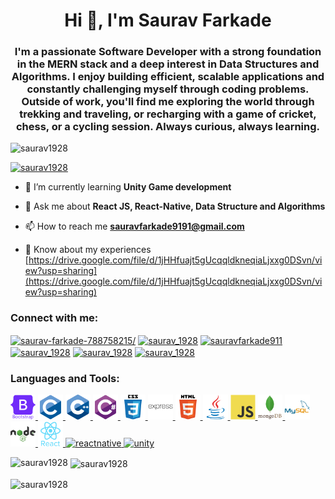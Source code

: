 <h1 align="center">Hi 👋, I'm Saurav Farkade</h1>
<h3 align="center">I'm a passionate Software Developer with a strong foundation in the MERN stack and a deep interest in Data Structures and Algorithms. I enjoy building efficient, scalable applications and constantly challenging myself through coding problems. Outside of work, you'll find me exploring the world through trekking and traveling, or recharging with a game of cricket, chess, or a cycling session. Always curious, always learning.</h3>

<p align="left"> <img src="https://komarev.com/ghpvc/?username=saurav1928&label=Profile%20views&color=0e75b6&style=flat" alt="saurav1928" /> </p>

<p align="left"> <a href="https://github.com/ryo-ma/github-profile-trophy"><img src="https://github-profile-trophy.vercel.app/?username=saurav1928" alt="saurav1928" /></a> </p>

- 🌱 I’m currently learning **Unity Game development**

- 💬 Ask me about **React JS, React-Native, Data Structure and Algorithms**

- 📫 How to reach me **sauravfarkade9191@gmail.com**

- 📄 Know about my experiences [https://drive.google.com/file/d/1jHHfuajt5gUcqqldkneqiaLjxxg0DSvn/view?usp=sharing](https://drive.google.com/file/d/1jHHfuajt5gUcqqldkneqiaLjxxg0DSvn/view?usp=sharing)

<h3 align="left">Connect with me:</h3>
<p align="left">
<a href="https://linkedin.com/in/saurav-farkade-788758215/" target="blank"><img align="center" src="https://raw.githubusercontent.com/rahuldkjain/github-profile-readme-generator/master/src/images/icons/Social/linked-in-alt.svg" alt="saurav-farkade-788758215/" height="30" width="40" /></a>
<a href="https://www.codechef.com/users/saurav_1928" target="blank"><img align="center" src="https://cdn.jsdelivr.net/npm/simple-icons@3.1.0/icons/codechef.svg" alt="saurav_1928" height="30" width="40" /></a>
<a href="https://www.hackerrank.com/sauravfarkade911" target="blank"><img align="center" src="https://raw.githubusercontent.com/rahuldkjain/github-profile-readme-generator/master/src/images/icons/Social/hackerrank.svg" alt="sauravfarkade911" height="30" width="40" /></a>
<a href="https://codeforces.com/profile/saurav_1928" target="blank"><img align="center" src="https://raw.githubusercontent.com/rahuldkjain/github-profile-readme-generator/master/src/images/icons/Social/codeforces.svg" alt="saurav_1928" height="30" width="40" /></a>
<a href="https://www.leetcode.com/saurav_1928" target="blank"><img align="center" src="https://raw.githubusercontent.com/rahuldkjain/github-profile-readme-generator/master/src/images/icons/Social/leet-code.svg" alt="saurav_1928" height="30" width="40" /></a>
<a href="https://auth.geeksforgeeks.org/user/saurav_1928" target="blank"><img align="center" src="https://raw.githubusercontent.com/rahuldkjain/github-profile-readme-generator/master/src/images/icons/Social/geeks-for-geeks.svg" alt="saurav_1928" height="30" width="40" /></a>
</p>

<h3 align="left">Languages and Tools:</h3>
<p align="left"> <a href="https://getbootstrap.com" target="_blank" rel="noreferrer"> <img src="https://raw.githubusercontent.com/devicons/devicon/master/icons/bootstrap/bootstrap-plain-wordmark.svg" alt="bootstrap" width="40" height="40"/> </a> <a href="https://www.cprogramming.com/" target="_blank" rel="noreferrer"> <img src="https://raw.githubusercontent.com/devicons/devicon/master/icons/c/c-original.svg" alt="c" width="40" height="40"/> </a> <a href="https://www.w3schools.com/cpp/" target="_blank" rel="noreferrer"> <img src="https://raw.githubusercontent.com/devicons/devicon/master/icons/cplusplus/cplusplus-original.svg" alt="cplusplus" width="40" height="40"/> </a> <a href="https://www.w3schools.com/cs/" target="_blank" rel="noreferrer"> <img src="https://raw.githubusercontent.com/devicons/devicon/master/icons/csharp/csharp-original.svg" alt="csharp" width="40" height="40"/> </a> <a href="https://www.w3schools.com/css/" target="_blank" rel="noreferrer"> <img src="https://raw.githubusercontent.com/devicons/devicon/master/icons/css3/css3-original-wordmark.svg" alt="css3" width="40" height="40"/> </a> <a href="https://expressjs.com" target="_blank" rel="noreferrer"> <img src="https://raw.githubusercontent.com/devicons/devicon/master/icons/express/express-original-wordmark.svg" alt="express" width="40" height="40"/> </a> <a href="https://www.w3.org/html/" target="_blank" rel="noreferrer"> <img src="https://raw.githubusercontent.com/devicons/devicon/master/icons/html5/html5-original-wordmark.svg" alt="html5" width="40" height="40"/> </a> <a href="https://www.java.com" target="_blank" rel="noreferrer"> <img src="https://raw.githubusercontent.com/devicons/devicon/master/icons/java/java-original.svg" alt="java" width="40" height="40"/> </a> <a href="https://developer.mozilla.org/en-US/docs/Web/JavaScript" target="_blank" rel="noreferrer"> <img src="https://raw.githubusercontent.com/devicons/devicon/master/icons/javascript/javascript-original.svg" alt="javascript" width="40" height="40"/> </a> <a href="https://www.mongodb.com/" target="_blank" rel="noreferrer"> <img src="https://raw.githubusercontent.com/devicons/devicon/master/icons/mongodb/mongodb-original-wordmark.svg" alt="mongodb" width="40" height="40"/> </a> <a href="https://www.mysql.com/" target="_blank" rel="noreferrer"> <img src="https://raw.githubusercontent.com/devicons/devicon/master/icons/mysql/mysql-original-wordmark.svg" alt="mysql" width="40" height="40"/> </a> <a href="https://nodejs.org" target="_blank" rel="noreferrer"> <img src="https://raw.githubusercontent.com/devicons/devicon/master/icons/nodejs/nodejs-original-wordmark.svg" alt="nodejs" width="40" height="40"/> </a> <a href="https://reactjs.org/" target="_blank" rel="noreferrer"> <img src="https://raw.githubusercontent.com/devicons/devicon/master/icons/react/react-original-wordmark.svg" alt="react" width="40" height="40"/> </a> <a href="https://reactnative.dev/" target="_blank" rel="noreferrer"> <img src="https://reactnative.dev/img/header_logo.svg" alt="reactnative" width="40" height="40"/> </a> <a href="https://unity.com/" target="_blank" rel="noreferrer"> <img src="https://www.vectorlogo.zone/logos/unity3d/unity3d-icon.svg" alt="unity" width="40" height="40"/> </a> </p>

<p><img align="left" src="https://github-readme-stats.vercel.app/api/top-langs?username=saurav1928&show_icons=true&locale=en&layout=compact" alt="saurav1928" /></p>

<p>&nbsp;<img align="center" src="https://github-readme-stats.vercel.app/api?username=saurav1928&show_icons=true&locale=en" alt="saurav1928" /></p>

<p><img align="center" src="https://github-readme-streak-stats.herokuapp.com/?user=saurav1928&" alt="saurav1928" /></p>

